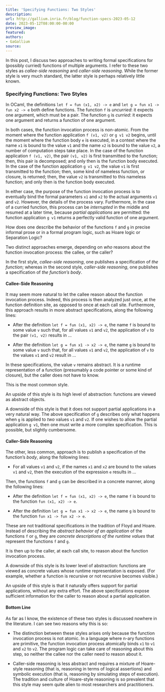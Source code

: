 ```yaml
---
title: 'Specifying Functions: Two Styles'
description:
url: http://gallium.inria.fr/blog/function-specs-2023-05-12
date: 2023-05-12T08:00:00-00:00
preview_image:
featured:
authors:
- GaGallium
source:
---
```




<p>In this post, I discuss two approaches to writing formal
specifications for (possibly curried) functions of multiple arguments. I
refer to these two styles as <em>callee-side reasoning</em> and
<em>caller-side reasoning</em>. While the former style is very much
standard, the latter style is perhaps relatively little known.</p>





<h3>Specifying Functions: Two
Styles</h3>
<p>In OCaml, the definitions <code>let f = fun (x1, x2) -&gt; e</code>
and <code>let g = fun x1 -&gt; fun x2 -&gt; e</code> both define
functions. The function <code>f</code> is <em>uncurried</em>: it expects
one argument, which must be a pair. The function <code>g</code> is
<em>curried</em>: it expects one argument and returns a function of one
argument.</p>
<p>In both cases, the function invocation process is non-atomic. From
the moment where the function application <code>f (v1, v2)</code> or
<code>g v1 v2</code> begins, until the moment where the function body
<code>e</code> is executed, in a context where the name <code>x1</code>
is bound to the value <code>v1</code> and the name <code>x2</code> is
bound to the value <code>v2</code>, a number of computation steps take
place. In the case of the function application <code>f (v1, v2)</code>,
the pair <code>(v1, v2)</code> is first transmitted to the function;
then, this pair is decomposed; and only then is the function body
executed. In the case of the function application <code>g v1 v2</code>,
the value <code>v1</code> is first transmitted to the function; then,
some kind of nameless function, or closure, is returned; then, the value
<code>v2</code> is transmitted to this nameless function; and only then
is the function body executed.</p>
<p>In either case, the purpose of the function invocation process is to
eventually bind the formal parameters <code>x1</code> and
<code>x2</code> to the actual arguments <code>v1</code> and
<code>v2</code>. However, the details of the process vary. Furthermore,
in the case of a curried function, this process can be
<em>interrupted</em> in the middle and resumed at a later time, because
<em>partial applications</em> are permitted: the function application
<code>g v1</code> returns a perfectly valid function of one
argument.</p>
<p>How does one describe the behavior of the functions <code>f</code>
and <code>g</code> in precise informal prose or in a formal program
logic, such as Hoare logic or Separation Logic?</p>
<p>Two distinct approaches emerge, depending on <em>who</em> reasons
about the function invocation process: the callee, or the caller?</p>
<p>In the first style, <em>callee-side reasoning</em>, one publishes a
specification of <em>the function</em>; whereas in the second style,
<em>caller-side reasoning</em>, one publishes a specification of <em>the
function&rsquo;s body</em>.</p>
<h4>Callee-Side Reasoning</h4>
<p>It may seem more natural to let the callee reason about the function
invocation process. Indeed, this process is then analyzed just once, at
the function definition site, as opposed to once at each call site.
Furthermore, this approach results in more abstract specifications,
along the following lines:</p>
<ul>
<li><p>After the definition <code>let f = fun (x1, x2) -&gt; e</code>,
the name <code>f</code> is bound to some value <code>v</code> such that,
for all values <code>v1</code> and <code>v2</code>, the application of
<code>v</code> to the pair <code>(v1, v2)</code> results in &hellip;</p></li>
<li><p>After the definition
<code>let g = fun x1 -&gt; x2 -&gt; e</code>, the name <code>g</code> is
bound to some value <code>v</code> such that, for all values
<code>v1</code> and <code>v2</code>, the application of <code>v</code>
to the values <code>v1</code> and <code>v2</code> result in &hellip;</p></li>
</ul>
<p>In these specifications, the value <code>v</code> remains abstract.
It is a runtime representation of a function (presumably a code pointer
or some kind of closure), but the caller does not have to know.</p>
<p>This is the most common style.</p>
<p>An upside of this style is its high level of abstraction: functions
are viewed as abstract objects.</p>
<p>A downside of this style is that it does not support partial
applications in a very natural way. The above specification of
<code>g</code> describes only what happens when <code>g</code> is
applied to <em>two</em> values <code>v1</code> and <code>v2</code>. If
one wishes to allow the partial application <code>g v1</code>, then one
must write a more complex specification. This is possible, but slightly
cumbersome.</p>
<h4>Caller-Side Reasoning</h4>
<p>The other, less common, approach is to publish a specification of the
function&rsquo;s <em>body</em>, along the following lines:</p>
<ul>
<li>For all values <code>v1</code> and <code>v2</code>, if the names
<code>x1</code> and <code>x2</code> are bound to the values
<code>v1</code> and <code>v2</code>, then the execution of the
expression <code>e</code> results in &hellip;</li>
</ul>
<p>Then, the functions <code>f</code> and <code>g</code> can be
described in a concrete manner, along the following lines:</p>
<ul>
<li><p>After the definition <code>let f = fun (x1, x2) -&gt; e</code>,
the name <code>f</code> is bound to the function
<code>fun (x1, x2) -&gt; e</code>.</p></li>
<li><p>After the definition
<code>let g = fun x1 -&gt; x2 -&gt; e</code>, the name <code>g</code> is
bound to the function <code>fun x1 -&gt; fun x2 -&gt; e</code>.</p></li>
</ul>
<p>These are not traditional specifications in the tradition of Floyd
and Hoare. Instead of describing the <em>abstract behavior of an
application</em> of the functions <code>f</code> or <code>g</code>, they
are <em>concrete descriptions of the runtime values</em> that represent
the functions <code>f</code> and <code>g</code>.</p>
<p>It is then up to the caller, at each call site, to reason about the
function invocation process.</p>
<p>A downside of this style is its lower level of abstraction: functions
are viewed as concrete values whose runtime representation is exposed.
(For example, whether a function is recursive or not recursive becomes
visible.)</p>
<p>An upside of this style is that it naturally offers support for
partial applications, without any extra effort. The above specifications
expose sufficient information for the caller to reason about a partial
application.</p>
<h4>Bottom Line</h4>
<p>As far as I know, the existence of these two styles is discussed
nowhere in the literature. I can see two reasons why this is so:</p>
<ul>
<li><p>The distinction between these styles arises only because the
function invocation process is not atomic. In a language where n-ary
functions are primitive, the function invocation process atomically
binds <code>x1</code> to <code>v1</code> and <code>x2</code> to
<code>v2</code>. The program logic can take care of reasoning about this
step, so neither the callee nor the caller need to reason about
it.</p></li>
<li><p>Caller-side reasoning is less abstract and requires a mixture of
Hoare-style reasoning (that is, reasoning in terms of logical
assertions) and symbolic execution (that is, reasoning by simulating
steps of execution). The tradition and culture of Hoare-style reasoning
is so prevalent that this style may seem quite alien to most researchers
and practitioners.</p></li>
</ul>


